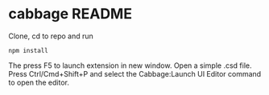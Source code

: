# cabbage README

Clone, cd to repo and run 

`npm install`

The press F5 to launch extension in new window. Open a simple .csd file. Press Ctrl/Cmd+Shift+P and select the Cabbage:Launch UI Editor command to open the editor. 